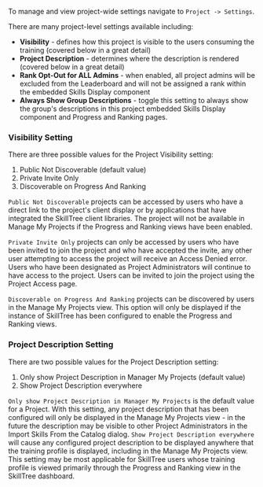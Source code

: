 To manage and view project-wide settings navigate to `Project -> Settings`.

There are many project-level settings available including:

* **Visibility** \- defines how this project is visible to the users consuming the training \(covered below in a great detail\)
* **Project Description** \- determines where the description is rendered \(covered below in a great detail\)
* **Rank Opt-Out for ALL Admins** \- when enabled\, all project admins will be excluded from the Leaderboard and will not be assigned a rank within the embedded Skills Display component
* **Always Show Group Descriptions** \- toggle this setting to always show the group's descriptions in this project embedded Skills Display component and Progress and Ranking pages\.
  <br>

### Visibility Setting

There are three possible values for the Project Visibility setting:

1. Public Not Discoverable (default value)
2. Private Invite Only
3. Discoverable on Progress And Ranking

`Public Not Discoverable` projects can be accessed by users who have a direct link to the project's client display or by applications that have integrated the SkillTree client libraries. The project will not be available in Manage My Projects if the Progress and Ranking views have been enabled.

`Private Invite Only` projects can only be accessed by users who have been invited to join the project and who have accepted the invite, any other user attempting to access the project will receive an Access Denied error. Users who have been designated as Project Administrators will continue to have access to the project. Users can be invited to join the project using the Project Access page.

`Discoverable on Progress And Ranking` projects can be discovered by users in the Manage My Projects view. This option will only be displayed if the instance of SkillTree has been configured to enable the Progress and Ranking views.

### Project Description Setting

There are two possible values for the Project Description setting:

1. Only show Project Description in Manager My Projects (default value)
2. Show Project Description everywhere

`Only show Project Description in Manager My Projects` is the default value for a Project. With this setting, any project description that has been configured will only be displayed in the Manage My Projects view - in the future the description may be visible to other Project Administrators in the Import Skills From the Catalog dialog. `Show Project Description everywhere` will cause any configured project description to be displayed anywhere that the training profile is displayed, including in the Manage My Projects view. This setting may be most applicable for SkillTree users whose training profile is viewed primarily through the Progress and Ranking view in the SkillTree dashboard.